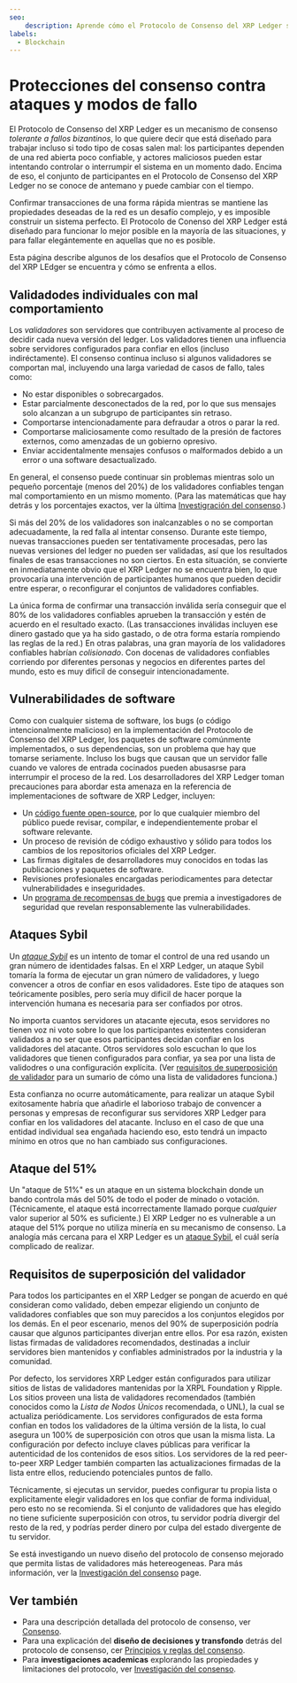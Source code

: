 ```yaml
---
seo:
    description: Aprende cómo el Protocolo de Consenso del XRP Ledger se protege contra varios problemas y ataques que pueden ocurrir en un sistema financiero descentralizado.
labels:
  - Blockchain
---
```

# Protecciones del consenso contra ataques y modos de fallo

El Protocolo de Consenso del XRP Ledger es un mecanismo de consenso _tolerante a fallos bizantinos_, lo que quiere decir que está diseñado para trabajar incluso si todo tipo de cosas salen mal: los participantes dependen de una red abierta poco confiable, y actores maliciosos pueden estar intentando controlar o interrumpir el sistema en un momento dado. Encima de eso, el conjunto de participantes en el Protocolo de Consenso del XRP Ledger no se conoce de antemano y puede cambiar con el tiempo.

Confirmar transacciones de una forma rápida mientras se mantiene las propiedades deseadas de la red es un desafío complejo, y  es imposible construir un sistema perfecto. El Protocolo de Conenso del XRP Ledger está diseñado para funcionar lo mejor posible en la mayoría de las situaciones, y para fallar elegántemente en aquellas que no es posible.

Esta página describe algunos de los desafíos que el Protocolo de Consenso del XRP LEdger se encuentra y cómo se enfrenta a ellos.

## Validadodes individuales con mal comportamiento

Los _validadores_ son servidores que contribuyen activamente al proceso de decidir cada nueva versión del ledger. Los validadores tienen una influencia sobre servidores configurados para confiar en ellos (incluso indiréctamente). El consenso continua incluso si algunos validadores se comportan mal, incluyendo una larga variedad de casos de fallo, tales como:

- No estar disponibles o sobrecargados.
- Estar parcialmente desconectados de la red, por lo que sus mensajes solo alcanzan a un subgrupo de participantes sin retraso.
- Comportarse intencionadamente para defraudar a otros o parar la red.
- Comportarse maliciosamente como resultado de la presión de factores externos, como amenzadas de un gobierno opresivo.
- Enviar accidentalmente mensajes confusos o malformados debido a un error o una software desactualizado.

En general, el consenso puede continuar sin problemas mientras solo un pequeño porcentaje (menos del 20%) de los validadores confiables tengan mal comportamiento en un mismo momento. (Para las matemáticas que hay detrás y los porcentajes exactos, ver la última [Investigración del consenso](consensus-research.md).)

Si más del 20% de los validadores son inalcanzables o no se comportan adecuadamente, la red falla al intentar consenso. Durante este tiempo, nuevas transacciones pueden ser tentativamente procesadas, pero las nuevas versiones del ledger no pueden ser validadas, así que los resultados finales de esas transacciones no son ciertos. En esta situación, se convierte en inmediatamente obvio que el XRP Ledger no se encuentra bien, lo que provocaría una intervención de participantes humanos que pueden decidir entre esperar, o reconfigurar el conjuntos de validadores confiables.

La única forma de confirmar una transacción inválida sería conseguir que el 80% de los validadores confiables aprueben la transacción y estén de acuerdo en el resultado exacto. (Las transacciones inválidas incluyen ese dinero gastado que ya ha sido gastado, o de otra forma estaría rompiendo las reglas de la red.) En otras palabras, una gran mayoría de los validadores confiables habrían _colisionado_. Con docenas de validadores confiables corriendo por diferentes personas y negocios en diferentes partes del mundo, esto es muy dificil de conseguir intencionadamente.


## Vulnerabilidades de software

Como con cualquier sistema de software, los bugs (o código intencionalmente malicioso) en la implementación del Protocolo de Consenso del XRP Ledger, los paquetes de software comúnmente implementados, o sus dependencias, son un problema que hay que tomarse seriamente. Incluso los bugs que causan que un servidor falle cuando ve valores de entrada cocinados pueden abusasrse para interrumpir el proceso de la red. Los desarrolladores del XRP Ledger toman precauciones para abordar esta amenaza en la referencia de implementaciones de software de XRP Ledger, incluyen:

- Un [código fuente open-source](https://github.com/XRPLF/rippled/), por lo que cualquier miembro del público puede revisar, compilar, e independientemente probar el software relevante.
- Un proceso de revisión de código exhaustivo y sólido para todos los cambios de los repositorios oficiales del XRP Ledger.
- Las firmas digitales de desarrolladores muy conocidos en todas las publicaciones y paquetes de software.
- Revisiones profesionales encargadas periodicamentes para detectar vulnerabilidades e inseguridades.
- Un [programa de recompensas de bugs](https://ripple.com/bug-bounty/) que premia a investigadores de seguridad que revelan responsablemente las vulnerabilidades.


## Ataques Sybil

Un _[ataque Sybil](https://en.wikipedia.org/wiki/Sybil_attack)_ es un intento de tomar el control de una red usando un gran número de identidades falsas. En el XRP Ledger, un ataque Sybil tomaría la forma de ejecutar un gran número de validadores, y luego convencer a otros de confiar en esos validadores. Este tipo de ataques son teóricamente posibles, pero sería muy dificil de hacer porque la intervención humana es necesaria para ser confiados por otros.

No importa cuantos servidores un atacante ejecuta, esos servidores no tienen voz ni voto sobre lo que los participantes existentes consideran validados a no ser que esos participantes decidan confiar en los validadores del atacante. Otros servidores solo  escuchan lo que los validadores que tienen configurados para confiar, ya sea por una lista de validodres o una configuración explícita. (Ver [requisitos de superposición de validador](#requisitos-de-superposición-del-validador) para un sumario de cómo una lista de validadores funciona.)

Esta confianza no ocurre automáticamente, para realizar un ataque Sybil exitosamente habría que añadirle el laborioso trabajo de convencer a personas y empresas de reconfigurar sus servidores XRP Ledger para confiar en los validadores del atacante. Incluso en el caso de que una entidad individual sea engañada haciendo eso, esto tendrá un impacto mínimo en otros que no han cambiado sus configuraciones.


## Ataque del 51%

Un "ataque de 51%" es un ataque en un sistema blockchain donde un bando controla más del 50% de todo el poder de minado o votación. (Técnicamente, el ataque está incorrectamente llamado porque _cualquier_ valor superior al 50% es suficiente.) El XRP Ledger no es vulnerable a un ataque del 51% porque no utiliza minería en su mecanismo de consenso. La analogía más cercana para el XRP Ledger es un [ataque Sybil](#ataques-sybil), el cuál sería complicado de realizar.


## Requisitos de superposición del validador

Para todos los participantes en el XRP Ledger se pongan de acuerdo en qué consideran como validado, deben empezar eligiendo un conjunto de validadores confiables que son muy parecidos a los conjuntos elegidos por los demás. En el peor escenario, menos del 90% de superposición podría causar que algunos participantes diverjan entre ellos. Por esa razón, existen listas firmadas de validadores recomendados, destinadas a incluir servidores bien mantenidos y confiables administrados por la industria y la comunidad.

Por defecto, los servidores XRP Ledger están configurados para utilizar sitios de listas de validadores mantenidas por la XRPL Foundation y Ripple. Los sitios proveen una lista de validadores recomendados (también conocidos como la _Lista de Nodos Únicos_ recomendada, o UNL), la cual se actualiza periódicamente. Los servidores configurados de esta forma confian en todos los validadores de la última versión de la lista, lo cual asegura un 100% de superposición con otros que usan la misma lista. La configuración por defecto incluye claves públicas para verificar la autenticidad de los contenidos de esos sitios. Los servidores de la red peer-to-peer XRP Ledger también comparten las actualizaciones firmadas de la lista entre ellos, reduciendo potenciales puntos de fallo.

Técnicamente, si ejecutas un servidor, puedes configurar tu propia lista o explicitamente elegir validadores en los que confiar de forma individual, pero esto no se recomienda. Si el conjunto de validadores que has elegido no tiene suficiente superposición con otros, tu servidor podría divergir del resto de la red, y podrías perder dinero por culpa del estado divergente de tu servidor.

Se está investigando un nuevo diseño del protocolo de consenso mejorado que permita listas de validadores más hetereogeneas. Para más información, ver la [Investigación del consenso](consensus-research.md) page.


## Ver también

- Para una descripción detallada del protocolo de consenso, ver [Consenso](index.md).
- Para una explicación del **diseño de decisiones y transfondo** detrás del protocolo de consenso, cer [Principios y reglas del consenso](consensus-principles-and-rules.md).
- Para **investigaciones academicas** explorando las propiedades y limitaciones del protocolo, ver [Investigación del consenso](consensus-research.md).
